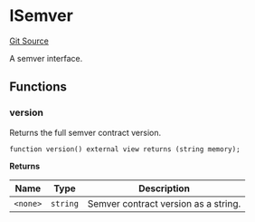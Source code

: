 # ISemver

[Git Source](https://github.com/RafaDSan/trustful-zuzalu-contracts/blob/8145173dbd34bc00952ca1adb04b16dbe11ff624/src/interfaces/ISemver.sol)

A semver interface.

## Functions

### version

Returns the full semver contract version.

```solidity
function version() external view returns (string memory);
```

**Returns**

| Name     | Type     | Description                          |
| -------- | -------- | ------------------------------------ |
| `<none>` | `string` | Semver contract version as a string. |
